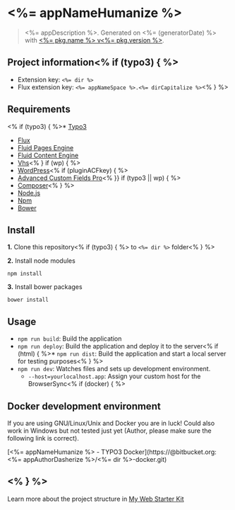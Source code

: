 # <%= appNameHumanize %>

> <%= appDescription %>. Generated on <%= (generatorDate) %> with [<%= pkg.name %> v<%= pkg.version %>](<%= (generatorRepository) %>).

## Project information<% if (typo3) { %> 
* Extension key: `<%= dir %>`
* Flux extension key: `<%= appNameSpace %>.<%= dirCapitalize %>`<% } %>

## Requirements
<% if (typo3) { %>* [Typo3](http://typo3.org)
* [Flux](http://typo3.org/extensions/repository/view/flux)
* [Fluid Pages Engine](http://typo3.org/extensions/repository/view/fluidpages)
* [Fluid Content Engine](http://typo3.org/extensions/repository/view/fluidcontent)
* [Vhs](http://typo3.org/extensions/repository/view/vhs)<% } if (wp) { %> 
* [WordPress](https://wordpress.org/)<% if (pluginACFkey) { %>
* [Advanced Custom Fields Pro](http://www.advancedcustomfields.com/pro/)<% }} if (typo3 || wp) { %>
* [Composer](https://getcomposer.org/)<% } %>
* [Node.js](http://nodejs.org/)
* [Npm](https://www.npmjs.org/)
* [Bower](http://bower.io/)

## Install

**1.** Clone this repository<% if (typo3) { %> to `<%= dir %>` folder<% } %>

**2.** Install node modules
  
    npm install

**3.** Install bower packages
  
    bower install

## Usage

* `npm run build`: Build the application
* `npm run deploy`: Build the application and deploy it to the server<% if (html) { %>* `npm run dist`: Build the application and start a local server for testing purposes<% } %>
* `npm run dev`: Watches files and sets up development environment.
    *  `--host=yourlocalhost.app`: Assign your custom host for the BrowserSync<% if (docker) { %>

## Docker development environment 

If you are using GNU/Linux/Unix and Docker you are in luck! Could also work in Windows but not tested just yet (Author, please make sure the following link is correct).

[<%= appNameHumanize %> - TYPO3 Docker](https://@bitbucket.org:<%= appAuthorDasherize %>/<%= dir %>-docker.git)

<% } %>
---

Learn more about the project structure in [My Web Starter Kit](https://bitbucket.org/mediasignal/my-web-starter-kit/src/master/docs/project/README.md)
